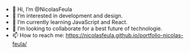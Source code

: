 - 👋 Hi, I’m @NicolasFeula
- 👀 I’m interested in development and design.
- 🌱 I’m currently learning JavaScript and React.
- 💞️ I’m looking to collaborate for a best future of technologie.
- 📫 How to reach me: https://nicolasfeula.github.io/portfolio-nicolas-feula/

<!---
NicolasFeula/NicolasFeula is a ✨ special ✨ repository because its `README.md` (this file) appears on your GitHub profile.
You can click the Preview link to take a look at your changes.
--->
